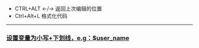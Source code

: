 - CTRL+ALT ←/→ 返回上次编辑的位置
- Ctrl+Alt+L 格式化代码

----
### [设置变量为小写+下划线，e.g：$user_name](http://pan.baidu.com/s/1dFxrfdZ)
